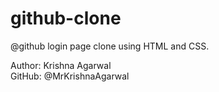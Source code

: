 # github-clone
@github login page clone using HTML and CSS.

Author: Krishna Agarwal
<br>
GitHub: @MrKrishnaAgarwal
